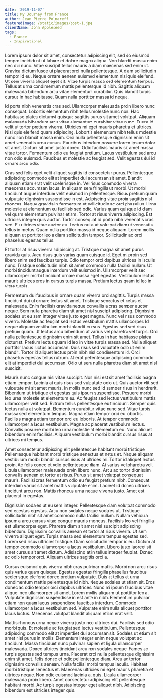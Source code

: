 ```yaml
---
date: '2019-11-07'
title: My Journey from France
author: Jean Pierre Polnareff
featuredImage: /static/images/post-1.jpg
clientName: John Appleseed
tags:
  - France
  - Inspirational
---
```

Lorem ipsum dolor sit amet, consectetur adipiscing elit, sed do eiusmod tempor incididunt ut labore et dolore magna aliqua. Non blandit massa enim nec dui nunc. Vitae suscipit tellus mauris a diam maecenas sed enim ut. Gravida dictum fusce ut placerat orci nulla pellentesque. A diam sollicitudin tempor id eu. Neque ornare aenean euismod elementum nisi quis eleifend. Ut sem viverra aliquet eget sit. Vitae turpis massa sed elementum tempus. Tellus at urna condimentum mattis pellentesque id nibh. Sagittis aliquam malesuada bibendum arcu vitae elementum curabitur. Quis blandit turpis cursus in hac habitasse. Quam nulla porttitor massa id neque.

Id porta nibh venenatis cras sed. Ullamcorper malesuada proin libero nunc consequat. Lobortis elementum nibh tellus molestie nunc non. Hac habitasse platea dictumst quisque sagittis purus sit amet volutpat. Aliquam malesuada bibendum arcu vitae elementum curabitur vitae nunc. Fusce id velit ut tortor pretium viverra. Ultricies mi eget mauris pharetra et ultrices. Nisi quis eleifend quam adipiscing. Lobortis elementum nibh tellus molestie nunc non blandit massa enim. Orci nulla pellentesque dignissim enim sit amet venenatis urna cursus. Faucibus interdum posuere lorem ipsum dolor sit amet. Dictum sit amet justo donec. Odio facilisis mauris sit amet massa vitae tortor. Fermentum odio eu feugiat pretium. Lacus vestibulum sed arcu non odio euismod. Faucibus et molestie ac feugiat sed. Velit egestas dui id ornare arcu odio.

Cras sed felis eget velit aliquet sagittis id consectetur purus. Pellentesque adipiscing commodo elit at imperdiet dui accumsan sit amet. Blandit aliquam etiam erat velit scelerisque in. Vel risus commodo viverra maecenas accumsan lacus. In aliquam sem fringilla ut morbi. Ut morbi tincidunt augue interdum velit euismod in pellentesque. Risus pretium quam vulputate dignissim suspendisse in est. Adipiscing vitae proin sagittis nisl rhoncus. Neque gravida in fermentum et sollicitudin ac orci phasellus. Urna molestie at elementum eu facilisis sed odio. Varius quam quisque id diam vel quam elementum pulvinar etiam. Tortor at risus viverra adipiscing. Est ultricies integer quis auctor. Tortor consequat id porta nibh venenatis cras sed. Eu ultrices vitae auctor eu. Lectus nulla at volutpat diam ut venenatis tellus in metus. Quam nulla porttitor massa id neque aliquam. Lorem mollis aliquam ut porttitor leo a diam sollicitudin tempor. Sollicitudin ac orci phasellus egestas tellus.

Et tortor at risus viverra adipiscing at. Tristique magna sit amet purus gravida quis. Arcu risus quis varius quam quisque id. Eget mi proin sed libero enim sed faucibus turpis. Odio tempor orci dapibus ultrices in iaculis nunc. Tristique sollicitudin nibh sit amet commodo nulla facilisi nullam. Ut morbi tincidunt augue interdum velit euismod in. Ullamcorper velit sed ullamcorper morbi tincidunt ornare massa eget egestas. Vestibulum lectus mauris ultrices eros in cursus turpis massa. Pretium lectus quam id leo in vitae turpis.

Fermentum dui faucibus in ornare quam viverra orci sagittis. Turpis massa tincidunt dui ut ornare lectus sit amet. Tristique senectus et netus et malesuada. Enim facilisis gravida neque convallis a cras semper auctor neque. Sem nulla pharetra diam sit amet nisl suscipit adipiscing. Dignissim sodales ut eu sem integer vitae justo eget magna. Nunc vel risus commodo viverra. Molestie ac feugiat sed lectus vestibulum mattis ullamcorper. Id neque aliquam vestibulum morbi blandit cursus. Egestas sed sed risus pretium quam. Ut lectus arcu bibendum at varius vel pharetra vel turpis. Orci nulla pellentesque dignissim enim sit amet. Tellus in hac habitasse platea dictumst. Pretium lectus quam id leo in vitae turpis massa sed. Nulla aliquet porttitor lacus luctus accumsan. Quis risus sed vulputate odio ut enim blandit. Tortor id aliquet lectus proin nibh nisl condimentum id. Orci phasellus egestas tellus rutrum. At erat pellentesque adipiscing commodo elit at imperdiet dui accumsan. Odio ut sem nulla pharetra diam sit amet nisl suscipit.

Mauris nunc congue nisi vitae suscipit. Non nisi est sit amet facilisis magna etiam tempor. Lacinia at quis risus sed vulputate odio ut. Quis auctor elit sed vulputate mi sit amet mauris. In mollis nunc sed id semper risus in hendrerit. Bibendum ut tristique et egestas quis ipsum suspendisse. Posuere morbi leo urna molestie at elementum eu. Ac feugiat sed lectus vestibulum mattis ullamcorper velit sed. Rutrum tellus pellentesque eu tincidunt. Semper quis lectus nulla at volutpat. Elementum curabitur vitae nunc sed. Vitae turpis massa sed elementum tempus. Magna etiam tempor orci eu lobortis. Facilisis magna etiam tempor orci eu lobortis. At tempor commodo ullamcorper a lacus vestibulum. Magna ac placerat vestibulum lectus. Convallis posuere morbi leo urna molestie at elementum eu. Nunc aliquet bibendum enim facilisis. Aliquam vestibulum morbi blandit cursus risus at ultrices mi tempus.

Amet consectetur adipiscing elit pellentesque habitant morbi tristique. Pellentesque habitant morbi tristique senectus et netus et. Neque aliquam vestibulum morbi blandit cursus risus at ultrices mi. Tortor id aliquet lectus proin. Ac felis donec et odio pellentesque diam. At varius vel pharetra vel. Ligula ullamcorper malesuada proin libero nunc. Arcu ac tortor dignissim convallis aenean et tortor at risus. Purus sit amet volutpat consequat mauris. Facilisi cras fermentum odio eu feugiat pretium nibh. Consequat interdum varius sit amet mattis vulputate enim. Laoreet id donec ultrices tincidunt arcu non. Mattis rhoncus urna neque viverra justo. Amet est placerat in egestas.

Dignissim sodales ut eu sem integer. Pellentesque diam volutpat commodo sed egestas egestas. Arcu non sodales neque sodales ut. Tristique sollicitudin nibh sit amet commodo nulla facilisi nullam. Nullam vehicula ipsum a arcu cursus vitae congue mauris rhoncus. Facilisis leo vel fringilla est ullamcorper eget. Pharetra diam sit amet nisl suscipit adipiscing bibendum. Dignissim convallis aenean et tortor at risus viverra. Ut sem viverra aliquet eget. Turpis massa sed elementum tempus egestas sed. Lorem sed risus ultricies tristique. Diam sollicitudin tempor id eu. Dictum at tempor commodo ullamcorper a lacus vestibulum. Libero justo laoreet sit amet cursus sit amet dictum. Adipiscing at in tellus integer feugiat. Donec ac odio tempor orci. Aliquam ultrices sagittis orci a.

Cursus euismod quis viverra nibh cras pulvinar mattis. Morbi non arcu risus quis varius quam quisque. Egestas egestas fringilla phasellus faucibus scelerisque eleifend donec pretium vulputate. Duis at tellus at urna condimentum mattis pellentesque id nibh. Neque sodales ut etiam sit. Eros donec ac odio tempor orci dapibus ultrices. Nunc mi ipsum faucibus vitae aliquet nec ullamcorper sit amet. Lorem mollis aliquam ut porttitor leo a. Vulputate dignissim suspendisse in est ante in nibh. Elementum pulvinar etiam non quam lacus suspendisse faucibus interdum. Commodo ullamcorper a lacus vestibulum sed. Vulputate enim nulla aliquet porttitor lacus luctus. Maecenas volutpat blandit aliquam etiam erat velit.

Mattis rhoncus urna neque viverra justo nec ultrices dui. Facilisis sed odio morbi quis. Et molestie ac feugiat sed lectus vestibulum. Pellentesque adipiscing commodo elit at imperdiet dui accumsan sit. Sodales ut etiam sit amet nisl purus in mollis. Elementum integer enim neque volutpat ac tincidunt. Massa tincidunt nunc pulvinar sapien et ligula ullamcorper malesuada. Donec ultrices tincidunt arcu non sodales neque. Fames ac turpis egestas sed tempus urna. Placerat orci nulla pellentesque dignissim enim sit amet. Felis donec et odio pellentesque diam. Arcu ac tortor dignissim convallis aenean. Nulla facilisi morbi tempus iaculis. Habitant morbi tristique senectus et. Maecenas ultricies mi eget mauris pharetra et ultrices neque. Non odio euismod lacinia at quis. Ligula ullamcorper malesuada proin libero. Amet consectetur adipiscing elit pellentesque habitant morbi. Ac turpis egestas integer eget aliquet nibh. Adipiscing bibendum est ultricies integer quis.
